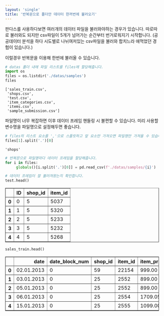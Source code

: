 ```yaml
---
layout: 'single'
title: '반복문으로 폴더안 데이터 한꺼번에 불러오기'
---
```


판다스를 사용하다보면 여러개의 데이터 파일을 불러와야하는 경우가 있습니다.
따로따로 불러와도 되지만 csv파일이 5개가 넘어가는 순간부터 번거로워지기 시작합니다.
(공공데이터 분석을 하다 시도별로 나뉘여저있는 csv파일을 불러와 합치느라 애먹었던 경험이 있습니다.)

이럴경우 반복문을 이용해 한번에 불러올 수 있습니다.



```python
# datas 폴더 내에 파일 리스트를 files에 할당해줍니다.
import os
files = os.listdir('./datas/samples')
files
```




    ['sales_train.csv',
     'shops.csv',
     'test.csv',
     'item_categories.csv',
     'items.csv',
     'sample_submission.csv']



파일명이 너무 복잡하면 이후 데이터 프레임 핸들링 시 불편할 수 있습니다.
미리 사용할 변수명을 파일명으로 설정해두면 좋습니다.



```python
# files의 리스트 요소를 ','으로 스플릿하고 앞 요소만 가져오면 파일명만 가져올 수 있습니다.
files[1].split('.')[0]
```




    'shops'




```python
# 반복문으로 파일명마다 데이터 프레임을 할당해줍니다.
for i in files:
     globals()[i.split('.')[0]] = pd.read_csv(f'./datas/samples/{i}')
```


```python
# 데이터 프레임이 잘 불러져왔는지 확인합니다.
test.head()
```




<div>
<style scoped>
    .dataframe tbody tr th:only-of-type {
        vertical-align: middle;
    }

    .dataframe tbody tr th {
        vertical-align: top;
    }

    .dataframe thead th {
        text-align: right;
    }
</style>
<table border="1" class="dataframe">
  <thead>
    <tr style="text-align: right;">
      <th></th>
      <th>ID</th>
      <th>shop_id</th>
      <th>item_id</th>
    </tr>
  </thead>
  <tbody>
    <tr>
      <th>0</th>
      <td>0</td>
      <td>5</td>
      <td>5037</td>
    </tr>
    <tr>
      <th>1</th>
      <td>1</td>
      <td>5</td>
      <td>5320</td>
    </tr>
    <tr>
      <th>2</th>
      <td>2</td>
      <td>5</td>
      <td>5233</td>
    </tr>
    <tr>
      <th>3</th>
      <td>3</td>
      <td>5</td>
      <td>5232</td>
    </tr>
    <tr>
      <th>4</th>
      <td>4</td>
      <td>5</td>
      <td>5268</td>
    </tr>
  </tbody>
</table>
</div>




```python
sales_train.head()
```




<div>
<style scoped>
    .dataframe tbody tr th:only-of-type {
        vertical-align: middle;
    }

    .dataframe tbody tr th {
        vertical-align: top;
    }

    .dataframe thead th {
        text-align: right;
    }
</style>
<table border="1" class="dataframe">
  <thead>
    <tr style="text-align: right;">
      <th></th>
      <th>date</th>
      <th>date_block_num</th>
      <th>shop_id</th>
      <th>item_id</th>
      <th>item_price</th>
      <th>item_cnt_day</th>
    </tr>
  </thead>
  <tbody>
    <tr>
      <th>0</th>
      <td>02.01.2013</td>
      <td>0</td>
      <td>59</td>
      <td>22154</td>
      <td>999.00</td>
      <td>1.0</td>
    </tr>
    <tr>
      <th>1</th>
      <td>03.01.2013</td>
      <td>0</td>
      <td>25</td>
      <td>2552</td>
      <td>899.00</td>
      <td>1.0</td>
    </tr>
    <tr>
      <th>2</th>
      <td>05.01.2013</td>
      <td>0</td>
      <td>25</td>
      <td>2552</td>
      <td>899.00</td>
      <td>-1.0</td>
    </tr>
    <tr>
      <th>3</th>
      <td>06.01.2013</td>
      <td>0</td>
      <td>25</td>
      <td>2554</td>
      <td>1709.05</td>
      <td>1.0</td>
    </tr>
    <tr>
      <th>4</th>
      <td>15.01.2013</td>
      <td>0</td>
      <td>25</td>
      <td>2555</td>
      <td>1099.00</td>
      <td>1.0</td>
    </tr>
  </tbody>
</table>
</div>


